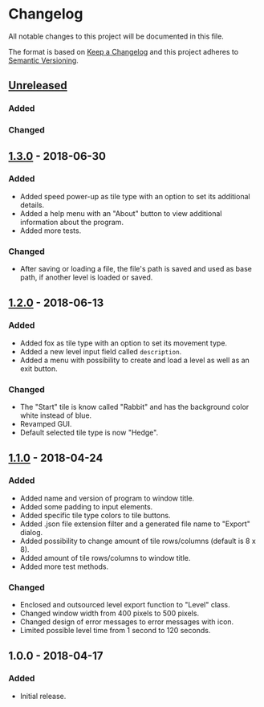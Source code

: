 # Changelog
All notable changes to this project will be documented in this file.

The format is based on [Keep a Changelog](http://keepachangelog.com/en/1.0.0/)
and this project adheres to [Semantic Versioning](http://semver.org/spec/v2.0.0.html).

## [Unreleased]
### Added

### Changed

## [1.3.0] - 2018-06-30
### Added
- Added speed power-up as tile type with an option to set its additional details.
- Added a help menu with an "About" button to view additional information about the program.
- Added more tests. 

### Changed
- After saving or loading a file, the file's path is saved and used as base path, if another level is loaded or saved.

## [1.2.0] - 2018-06-13
### Added
- Added fox as tile type with an option to set its movement type.
- Added a new level input field called `description`.
- Added a menu with possibility to create and load a level as well as an exit button.

### Changed
- The "Start" tile is know called "Rabbit" and has the background color white instead of blue.
- Revamped GUI.
- Default selected tile type is now "Hedge". 

## [1.1.0] - 2018-04-24
### Added
- Added name and version of program to window title.
- Added some padding to input elements.
- Added specific tile type colors to tile buttons.
- Added .json file extension filter and a generated file name to "Export" dialog.
- Added possibility to change amount of tile rows/columns (default is 8 x 8).
- Added amount of tile rows/columns to window title.
- Added more test methods.

### Changed
- Enclosed and outsourced level export function to "Level" class.
- Changed window width from 400 pixels to 500 pixels.
- Changed design of error messages to error messages with icon.
- Limited possible level time from 1 second to 120 seconds.

## 1.0.0 - 2018-04-17
### Added
- Initial release.

[Unreleased]: https://github.com/Pixelhash/webtech-level-builder/compare/v1.3.0...HEAD
[1.3.0]: https://github.com/Pixelhash/webtech-level-builder/compare/v1.2.0...v1.3.0
[1.2.0]: https://github.com/Pixelhash/webtech-level-builder/compare/v1.1.0...v1.2.0
[1.1.0]: https://github.com/Pixelhash/webtech-level-builder/compare/v1.0.0...v1.1.0
